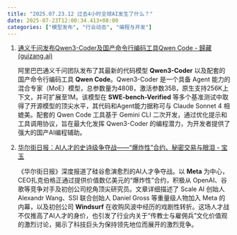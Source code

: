 ```yaml
---
title: "2025.07.23.12 过去4小时全球AI发生了什么？"
date: 2025-07-23T12:00:34.413+08:00
categories: ["模型发布", "行业动态", "编程与开发"]
---
```


1. [通义千问发布Qwen3-Coder及国产命令行编码工具Qwen Code - 歸藏(guizang.ai)](https://x.com/op7418/status/1947843304663749070)

   阿里巴巴通义千问团队发布了其最新的代码模型 **Qwen3-Coder** 以及配套的国产命令行编码工具 **Qwen Code**。Qwen3-Coder 是一个具备 Agent 能力的混合专家（MoE）模型，总参数量为480B，激活参数35B，原生支持256K上下文，并可扩展至1M。该模型在 **SWE-bench-Verified** 等多个基准测试中取得了开源模型的顶尖水平，其代码和Agent能力据称可与 Claude Sonnet 4 相媲美。配套的 Qwen Code 工具基于 Gemini CLI 二次开发，通过优化提示和工具调用协议，旨在最大化发挥 Qwen3-Coder 的编程潜力，为开发者提供了强大的国产AI编程辅助。


2. [华尔街日报：AI人才的史诗级争夺战——“爆炸性”合约、秘密交易与眼泪 - 宝玉](https://x.com/dotey/status/1947842650297479511)

   《华尔街日报》深度报道了硅谷愈演愈烈的AI人才争夺战。以 **Meta** 为中心，CEO扎克伯格正通过提供价值数亿美元的“爆炸性”合约，积极从 OpenAI、谷歌等竞争对手及初创公司挖角顶尖研究员。文章详细描述了 Scale AI 创始人 Alexandr Wang、SSI 联合创始人 Daniel Gross 等重量级人物加入 Meta 的内幕，以及初创公司 **Windsurf** 在收购风波中经历的戏剧性转折。这场人才战不仅推高了AI人才的身价，也引发了行业内关于“传教士与雇佣兵”文化价值观的激烈讨论，揭示了科技巨头为保持领先地位而展开的激烈竞争。